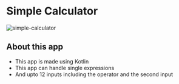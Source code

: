 # Simple Calculator
![simple-calculator](https://socialify.git.ci/karthi802/simple-calculator/image?description=1&descriptionEditable=&font=Bitter&language=1&owner=1&pattern=Overlapping%20Hexagons&theme=Dark)

## About this app
- This app is made using Kotlin 
- This app can handle single expressions
- And upto 12 inputs including the operator and the second input
